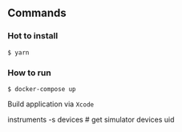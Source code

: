 ## Commands

### Hot to install

```shell
$ yarn
```

### How to run

```shell
$ docker-compose up
```

Build application via `Xcode`


instruments -s devices # get simulator devices uid

